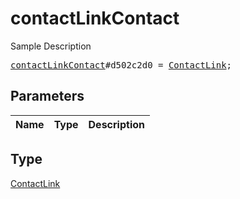 # contactLinkContact

Sample Description

<pre>
<a href="../constructor/contactLinkContact.md">contactLinkContact</a>#d502c2d0 = <a href="../type/ContactLink.md">ContactLink</a>;
</pre>

## Parameters

| Name | Type | Description |
|------|:----:|-------------|

## Type

[ContactLink](../type/ContactLink.md)
